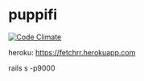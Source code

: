 # puppifi
[![Code Climate](https://codeclimate.com/github/Jessica-Koch/Puppifi/badges/gpa.svg)](https://codeclimate.com/github/Jessica-Koch/Puppifi)

heroku: https://fetchrr.herokuapp.com

rails s -p9000
